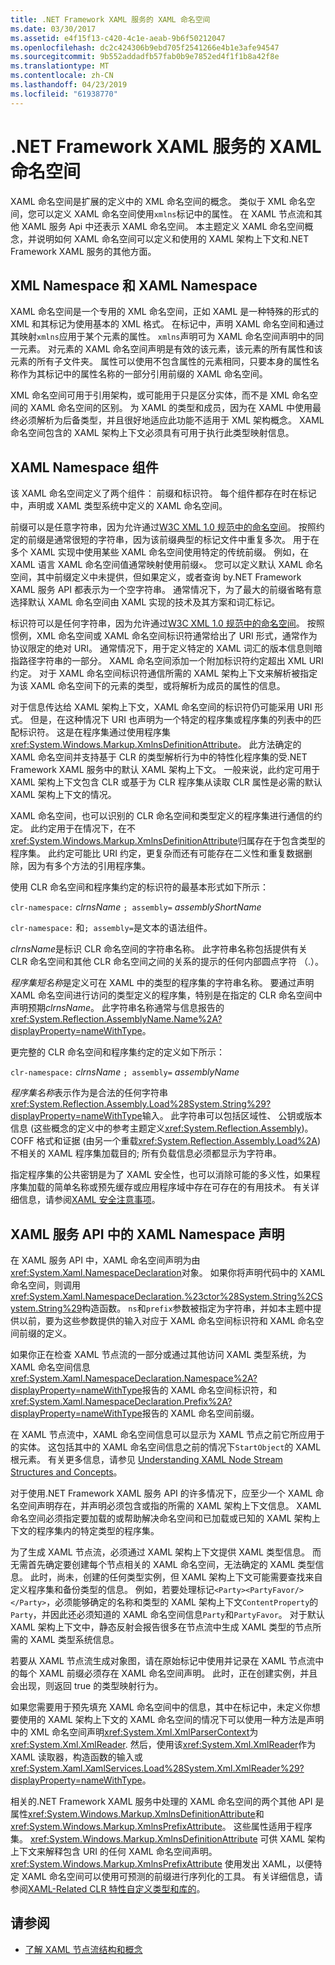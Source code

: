 ```yaml
---
title: .NET Framework XAML 服务的 XAML 命名空间
ms.date: 03/30/2017
ms.assetid: e4f15f13-c420-4c1e-aeab-9b6f50212047
ms.openlocfilehash: dc2c424306b9ebd705f2541266e4b1e3afe94547
ms.sourcegitcommit: 9b552addadfb57fab0b9e7852ed4f1f1b8a42f8e
ms.translationtype: MT
ms.contentlocale: zh-CN
ms.lasthandoff: 04/23/2019
ms.locfileid: "61938770"
---
```

# <a name="xaml-namespaces-for-net-framework-xaml-services"></a>.NET Framework XAML 服务的 XAML 命名空间
XAML 命名空间是扩展的定义中的 XML 命名空间的概念。 类似于 XML 命名空间，您可以定义 XAML 命名空间使用`xmlns`标记中的属性。 在 XAML 节点流和其他 XAML 服务 Api 中还表示 XAML 命名空间。 本主题定义 XAML 命名空间概念，并说明如何 XAML 命名空间可以定义和使用的 XAML 架构上下文和.NET Framework XAML 服务的其他方面。  
  
## <a name="xml-namespace-and-xaml-namespace"></a>XML Namespace 和 XAML Namespace  
 XAML 命名空间是一个专用的 XML 命名空间，正如 XAML 是一种特殊的形式的 XML 和其标记为使用基本的 XML 格式。 在标记中，声明 XAML 命名空间和通过其映射`xmlns`应用于某个元素的属性。 `xmlns`声明可为 XAML 命名空间声明中的同一元素。 对元素的 XAML 命名空间声明是有效的该元素，该元素的所有属性和该元素的所有子文件夹。 属性可以使用不包含属性的元素相同，只要本身的属性名称作为其标记中的属性名称的一部分引用前缀的 XAML 命名空间。  
  
 XML 命名空间可用于引用架构，或可能用于只是区分实体，而不是 XML 命名空间的 XAML 命名空间的区别。 为 XAML 的类型和成员，因为在 XAML 中使用最终必须解析为后备类型，并且很好地适应此功能不适用于 XML 架构概念。 XAML 命名空间包含的 XAML 架构上下文必须具有可用于执行此类型映射信息。  
  
## <a name="xaml-namespace-components"></a>XAML Namespace 组件  
 该 XAML 命名空间定义了两个组件： 前缀和标识符。 每个组件都存在时在标记中，声明或 XAML 类型系统中定义的 XAML 命名空间。  
  
 前缀可以是任意字符串，因为允许通过[W3C XML 1.0 规范中的命名空间](https://go.microsoft.com/fwlink/?LinkID=161735)。 按照约定的前缀是通常很短的字符串，因为该前缀典型的标记文件中重复多次。 用于在多个 XAML 实现中使用某些 XAML 命名空间使用特定的传统前缀。 例如，在 XAML 语言 XAML 命名空间值通常映射使用前缀`x`。 您可以定义默认 XAML 命名空间，其中前缀定义中未提供，但如果定义，或者查询 by.NET Framework XAML 服务 API 都表示为一个空字符串。 通常情况下，为了最大的前缀省略有意选择默认 XAML 命名空间由 XAML 实现的技术及其方案和词汇标记。  
  
 标识符可以是任何字符串，因为允许通过[W3C XML 1.0 规范中的命名空间](https://go.microsoft.com/fwlink/?LinkID=161735)。 按照惯例，XML 命名空间或 XAML 命名空间标识符通常给出了 URI 形式，通常作为协议限定的绝对 URI。 通常情况下，用于定义特定的 XAML 词汇的版本信息则暗指路径字符串的一部分。 XAML 命名空间添加一个附加标识符约定超出 XML URI 约定。 对于 XAML 命名空间标识符通信所需的 XAML 架构上下文来解析被指定为该 XAML 命名空间下的元素的类型，或将解析为成员的属性的信息。  
  
 对于信息传达给 XAML 架构上下文，XAML 命名空间的标识符仍可能采用 URI 形式。 但是，在这种情况下 URI 也声明为一个特定的程序集或程序集的列表中的匹配标识符。 这是在程序集通过使用程序集<xref:System.Windows.Markup.XmlnsDefinitionAttribute>。 此方法确定的 XAML 命名空间并支持基于 CLR 的类型解析行为中的特性化程序集的受.NET Framework XAML 服务中的默认 XAML 架构上下文。 一般来说，此约定可用于 XAML 架构上下文包含 CLR 或基于为 CLR 程序集从读取 CLR 属性是必需的默认 XAML 架构上下文的情况。  
  
 XAML 命名空间，也可以识别的 CLR 命名空间和类型定义的程序集进行通信的约定。 此约定用于在情况下，在不<xref:System.Windows.Markup.XmlnsDefinitionAttribute>归属存在于包含类型的程序集。 此约定可能比 URI 约定，更复杂而还有可能存在二义性和重复数据删除，因为有多个方法的引用程序集。  
  
 使用 CLR 命名空间和程序集约定的标识符的最基本形式如下所示：  
  
 `clr-namespace:` *clrnsName* `; assembly=` *assemblyShortName*  
  
 `clr-namespace:` 和`; assembly=`是文本的语法组件。  
  
 *clrnsName*是标识 CLR 命名空间的字符串名称。 此字符串名称包括提供有关 CLR 命名空间和其他 CLR 命名空间之间的关系的提示的任何内部圆点字符 （.）。  
  
 *程序集短名称*是定义可在 XAML 中的类型的程序集的字符串名称。 要通过声明 XAML 命名空间进行访问的类型定义的程序集，特别是在指定的 CLR 命名空间中声明预期*clrnsName*。 此字符串名称通常与信息报告的<xref:System.Reflection.AssemblyName.Name%2A?displayProperty=nameWithType>。  
  
 更完整的 CLR 命名空间和程序集约定的定义如下所示：  
  
 `clr-namespace:` *clrnsName* `; assembly=` *assemblyName*  
  
 *程序集名称*表示作为是合法的任何字符串<xref:System.Reflection.Assembly.Load%28System.String%29?displayProperty=nameWithType>输入。 此字符串可以包括区域性、 公钥或版本信息 (这些概念的定义中的参考主题定义<xref:System.Reflection.Assembly>)。 COFF 格式和证据 (由另一个重载<xref:System.Reflection.Assembly.Load%2A>) 不相关的 XAML 程序集加载目的; 所有负载信息必须都显示为字符串。  
  
 指定程序集的公共密钥是为了 XAML 安全性，也可以消除可能的多义性，如果程序集加载的简单名称或预先缓存或应用程序域中存在可存在的有用技术。 有关详细信息，请参阅[XAML 安全注意事项](xaml-security-considerations.md)。  
  
## <a name="xaml-namespace-declarations-in-the-xaml-services-api"></a>XAML 服务 API 中的 XAML Namespace 声明  
 在 XAML 服务 API 中，XAML 命名空间声明为由<xref:System.Xaml.NamespaceDeclaration>对象。 如果你将声明代码中的 XAML 命名空间，则调用<xref:System.Xaml.NamespaceDeclaration.%23ctor%28System.String%2CSystem.String%29>构造函数。 `ns`和`prefix`参数被指定为字符串，并如本主题中提供以前，要为这些参数提供的输入对应于 XAML 命名空间标识符和 XAML 命名空间前缀的定义。  
  
 如果你正在检查 XAML 节点流的一部分或通过其他访问 XAML 类型系统，为 XAML 命名空间信息<xref:System.Xaml.NamespaceDeclaration.Namespace%2A?displayProperty=nameWithType>报告的 XAML 命名空间标识符，和<xref:System.Xaml.NamespaceDeclaration.Prefix%2A?displayProperty=nameWithType>报告的 XAML 命名空间前缀。  
  
 在 XAML 节点流中，XAML 命名空间信息可以显示为 XAML 节点之前它所应用于的实体。 这包括其中的 XAML 命名空间信息之前的情况下`StartObject`的 XAML 根元素。 有关更多信息，请参见 [Understanding XAML Node Stream Structures and Concepts](understanding-xaml-node-stream-structures-and-concepts.md)。  
  
 对于使用.NET Framework XAML 服务 API 的许多情况下，应至少一个 XAML 命名空间声明存在，并声明必须包含或指的所需的 XAML 架构上下文信息。 XAML 命名空间必须指定要加载的或帮助解决命名空间和已加载或已知的 XAML 架构上下文的程序集内的特定类型的程序集。  
  
 为了生成 XAML 节点流，必须通过 XAML 架构上下文提供 XAML 类型信息。 而无需首先确定要创建每个节点相关的 XAML 命名空间，无法确定的 XAML 类型信息。 此时，尚未，创建的任何类型实例，但 XAML 架构上下文可能需要查找来自定义程序集和备份类型的信息。 例如，若要处理标记`<Party><PartyFavor/></Party>`，必须能够确定的名称和类型的 XAML 架构上下文`ContentProperty`的`Party`，并因此还必须知道的 XAML 命名空间信息`Party`和`PartyFavor`。 对于默认 XAML 架构上下文中，静态反射会报告很多在节点流中生成 XAML 类型的节点所需的 XAML 类型系统信息。  
  
 若要从 XAML 节点流生成对象图，请在原始标记中使用并记录在 XAML 节点流中的每个 XAML 前缀必须存在 XAML 命名空间声明。 此时，正在创建实例，并且会出现，则返回 true 的类型映射行为。  
  
 如果您需要用于预先填充 XAML 命名空间中的信息，其中在标记中，未定义你想要使用的 XAML 架构上下文的 XAML 命名空间的情况下可以使用一种方法是声明中的 XML 命名空间声明<xref:System.Xml.XmlParserContext>为<xref:System.Xml.XmlReader>. 然后，使用该<xref:System.Xml.XmlReader>作为 XAML 读取器，构造函数的输入或<xref:System.Xaml.XamlServices.Load%28System.Xml.XmlReader%29?displayProperty=nameWithType>。  
  
 相关的.NET Framework XAML 服务中处理的 XAML 命名空间的两个其他 API 是属性<xref:System.Windows.Markup.XmlnsDefinitionAttribute>和<xref:System.Windows.Markup.XmlnsPrefixAttribute>。 这些属性适用于程序集。 <xref:System.Windows.Markup.XmlnsDefinitionAttribute> 可供 XAML 架构上下文来解释包含 URI 的任何 XAML 命名空间声明。 <xref:System.Windows.Markup.XmlnsPrefixAttribute> 使用发出 XAML，以便特定 XAML 命名空间可以使用可预测的前缀进行序列化的工具。 有关详细信息，请参阅[XAML-Related CLR 特性自定义类型和库的](xaml-related-clr-attributes-for-custom-types-and-libraries.md)。  
  
## <a name="see-also"></a>请参阅

- [了解 XAML 节点流结构和概念](understanding-xaml-node-stream-structures-and-concepts.md)
